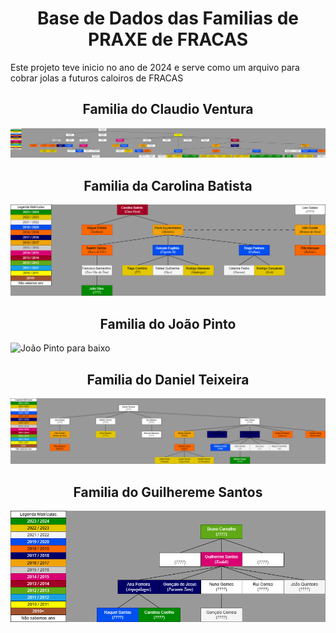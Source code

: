 <h1 align="center"> Base de Dados das Familias de PRAXE de FRACAS </h1>

<t align="center"> Este projeto teve inicio no ano de 2024 e serve como um arquivo para cobrar jolas a futuros caloiros de FRACAS </t>

<h2 align="center"> Familia do Claudio Ventura </h2>

<t align="center"> ![Claudio Ventura para baixo](/Familia_do_Claudio_Ventura.png)</t>

<h2 align="center"> Familia da Carolina Batista </h2>

<t align="center"> ![Carolina Batista para baixo](/Familia_da_Carolina_Batista.png)</t>

<h2 align="center"> Familia do João Pinto </h2>

<t align="center"> ![João Pinto para baixo](/Familia_do_João_Pinto.png)</t>

<h2 align="center"> Familia do Daniel Teixeira </h2>

<t align="center"> ![Daniel Teixeira para baixo](/Familia_do_Daniel_Teixeira.png) </t>

<h2 align="center"> Familia do Guilhereme Santos </h2>

<t align="center"> ![Guilherme Santos para baixo](/Familia_do_Guilherme_Santos.png) </t>
